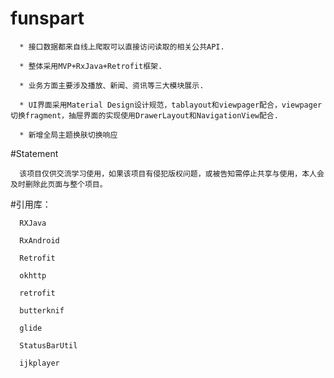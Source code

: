 # funspart

      * 接口数据都来自线上爬取可以直接访问读取的相关公共API.
      
      * 整体采用MVP+RxJava+Retrofit框架.
      
      * 业务方面主要涉及播放、新闻、资讯等三大模块展示.
      
      * UI界面采用Material Design设计规范，tablayout和viewpager配合，viewpager切换fragment，抽屉界面的实现使用DrawerLayout和NavigationView配合.
      
      * 新增全局主题换肤切换响应

#Statement

      该项目仅供交流学习使用，如果该项目有侵犯版权问题，或被告知需停止共享与使用，本人会及时删除此页面与整个项目。

#引用库：

      RXJava
      
      RxAndroid
      
      Retrofit
      
      okhttp
      
      retrofit
      
      butterknif
      
      glide
      
      StatusBarUtil
      
      ijkplayer
